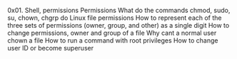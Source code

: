 0x01. Shell, permissions
Permissions
What do the commands chmod, sudo, su, chown, chgrp do
Linux file permissions
How to represent each of the three sets of permissions (owner, group, and other) as a single digit
How to change permissions, owner and group of a file
Why cant a normal user chown a file
How to run a command with root privileges
How to change user ID or become superuser